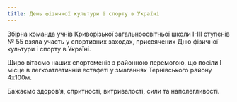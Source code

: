```yaml
---
title: День фізичної культури і спорту в Україні
---
```


Збірна команда учнів Криворізької загальноосвітньої школи І-ІІІ ступенів № 55 взяла участь у спортивних заходах, присвячених Дню фізичної культури і спорту в Україні.

Щиро вітаємо наших спортсменів з районною перемогою, що посіли І місце в легкоатлетичній естафеті у змаганнях Тернівського району 4х100м.

Бажаємо здоров’я, спритності, витривалості, сили та наполегливості.

<slideshow id="_/72157686439523873" />
